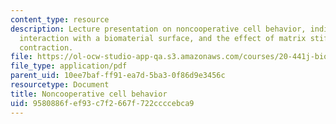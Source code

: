 ```yaml
---
content_type: resource
description: Lecture presentation on noncooperative cell behavior, individual cell
  interaction with a biomaterial surface, and the effect of matrix stiffness on cell
  contraction.
file: https://ol-ocw-studio-app-qa.s3.amazonaws.com/courses/20-441j-biomaterials-tissue-interactions-fall-2009/9580886fef93c7f2667f722ccccebca9_MIT20_441JF09_lec13_iy.pdf
file_type: application/pdf
parent_uid: 10ee7baf-ff91-ea7d-5ba3-0f86d9e3456c
resourcetype: Document
title: Noncooperative cell behavior
uid: 9580886f-ef93-c7f2-667f-722ccccebca9
---
```

